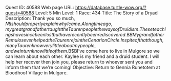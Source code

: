 Quest ID: 40588
Web page URL: https://database.turtle-wow.org/?quest=40588
Level: 5
Min Level: 1
Race: 434
Title: The Story of a Dryad
Description: Thank you so much, $N! I should properly explain why I came. A long time ago, my great grandfather taught the Tauren people the ways of Druidism. These teachings have since been lost but have recently been rediscovered.$B$BMy grandfather Remulos even helped the Tauren rejoin the Cenarion Circle. In spite of that though, many Tauren know very little about my people, and we in turn know little of them.$B$BI've come here to live in Mulgore so we can learn about each other. Kaylee is my friend and a druid student. I will help her recover then join you, please return to whoever sent you and inform them that we're coming!
Objective: Return to Gennia Runetotem at Bloodhoof Village in Mulgore.
